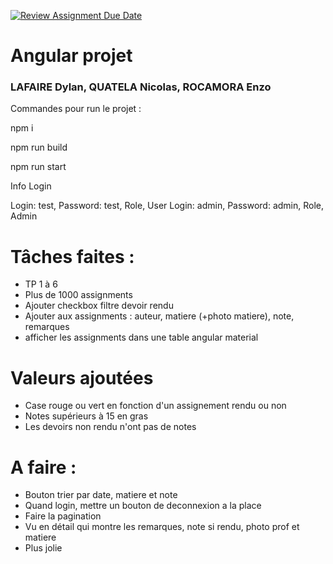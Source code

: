 [![Review Assignment Due Date](https://classroom.github.com/assets/deadline-readme-button-24ddc0f5d75046c5622901739e7c5dd533143b0c8e959d652212380cedb1ea36.svg)](https://classroom.github.com/a/6epMQcoo)
# Angular projet

### LAFAIRE Dylan, QUATELA Nicolas, ROCAMORA Enzo

Commandes pour run le projet :

npm i

npm run build

npm run start 


Info Login

Login: test, Password: test, Role, User Login: admin, Password: admin, Role, Admin


# Tâches faites : 
- TP 1 à 6
- Plus de 1000 assignments
- Ajouter checkbox filtre devoir rendu
- Ajouter aux assignments : auteur, matiere (+photo matiere), note, remarques
- afficher les assignments dans une table angular material


# Valeurs ajoutées
- Case rouge ou vert en fonction d'un assignement rendu ou non
- Notes supérieurs à 15 en gras
- Les devoirs non rendu n'ont pas de notes


# A faire : 
- Bouton trier par date, matiere et note
- Quand login, mettre un bouton de deconnexion a la place
- Faire la pagination
- Vu en détail qui montre les remarques, note si rendu, photo prof et matiere
- Plus jolie
